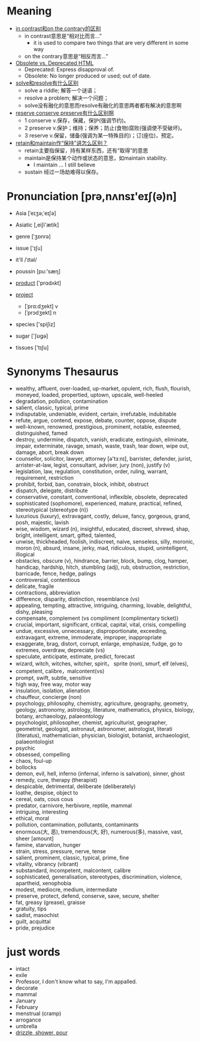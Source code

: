# Meaning

 - [in contrast和on the contrary的区别](http://www.zybang.com/question/0e06ddb4f4166ff37fb44419d2bf4649.html)
    - in contrast意思是“相对比而言...”
        - it is used to compare two things that are very different in some way
    - on the contrary意思是“相反而言...”
 - [Obsolete vs. Deprecated HTML](http://stackoverflow.com/questions/11784301/obsolete-vs-deprecated-html)
    - Deprecated: Express disapproval of.
    - Obsolete: No longer produced or used; out of date.
 - [solve和resolve有什么区别](https://zhidao.baidu.com/question/10321154.html)
    - solve a riddle; 解答一个谜语；
    - resolve a problem; 解决一个问题；
    - solve没有融化的意思而resolve有融化的意思两者都有解决的意思啊
 - [reserve conserve preserve有什么区别啊](https://zhidao.baidu.com/question/120600546.html)
    - 1 conserve v.保存，保藏，保护(强调节约)。
    - 2 preserve v.保护；维持；保养；防止(食物)腐败(强调使不受破坏)。
    - 3 reserve v.保留，储备(强调为某一特殊目的)；订(座位)，预定。
 - [retain和maintain作“保持”讲怎么区别？](https://zhidao.baidu.com/question/11732149.html?qbl=relate_question_1&word=retain%20maintain)
    - retain主要指保留，持有某样东西，还有“取得”的意思
    - maintain是保持某个动作或状态的意思，如maintain stability.
        - I maintain ... I still believe
    - sustain 经过一场劫难得以保存。
    
# Pronunciation [prə,nʌnsɪ'eɪʃ(ə)n]

 - Asia [ˈeɪʒə;ˈeɪʃə]
 - Asiatic [,eiʃi'ætik]
 - genre [ˈʒɒnrə]
 - issue ['ɪʃu]
 - it'll /ˈɪtəl/
 - poussin [pu:'sæŋ]
 - [product](http://fanyi.baidu.com/?aldtype=85#en/zh/product) ['prɑdʌkt]
 - [project](https://zhidao.baidu.com/question/1112458302487378179.html)
    - [ˈprɑ:dʒekt] v
    - [ˈprɔdʒekt] n

 - species ['spiʃiz]
 - sugar ['ʃʊgə]
 - tissues ['tɪʃu]
 
# Synonyms Thesaurus
 
 - wealthy, affluent, over-loaded, up-market, opulent, rich, flush, flourish, moneyed, loaded, propertied, uptown, upscale, well-heeled
 - degradation, pollution, contamination
 - salient, classic, typical, prime
 - indisputable, undeniable, evident, certain, irrefutable, indubitable
 - refute, argue, contend, expose, debate, counter, oppose, dispute
 - well-known, renowned, prestigious, prominent, notable, esteemed, distinguished, famed
 - destroy, undermine, dispatch, vanish, eradicate, extinguish, eliminate, impair, exterminate, ravage, smash, waste, trash, tear down, wipe out, damage, abort, break down 
 - counsellor, solicitor, lawyer, attorney [ə'tɜːnɪ], barrister, defender, jurist, arrister-at-law, legist, consultant, adviser, jury (non), justify (v)
 - legislation, law, regulation, constitution, order, ruling, warrant, requirement, restriction
 - prohibit, forbid, ban, constrain, block, inhibit, obstruct
 - dispatch, delegate, distribute
 - conservative, constant, conventional, inflexible, obsolete, deprecated
 - sophisticated (sophomore), experienced, mature, practical, refined, stereotypical (stereotype (n)) 
 - luxurious (luxury), extravagant, costly, deluxe, fancy, gorgeous, grand, posh, majestic, lavish
 - wise, wisdom, wizard (n), insightful, educated, discreet, shrewd, shap, bright, intelligent, smart, gifted, talented, 
 - unwise, thickheaded, foolish, indiscreet, naive, senseless, silly, moronic, moron (n), absurd, insane, jerky, mad, ridiculous, stupid, unintelligent, illogical
 - obstacles, obscure (v), hindrance, barrier, block, bump, clog, hamper, handicap, hardship, hitch, stumbling (adj), rub, obstruction, restriction, barricade, fence, hedge, palings
 - controversial, contentious
 - delicate, fragile
 - contractions,  abbreviation
 - difference, disparity, distinction, resemblance (vs)
 - appealing, tempting, attractive, intriguing, charming, lovable, delightful, dishy, pleasing
 - compensate, complement (vs compliment (complimentary ticket)) 
 - crucial, important, significant, critical, capital, vital, crisis, compelling
 - undue, excessive, unnecessary, disproportionate, exceeding, extravagant, extreme, immoderate, improper, inappropriate
 - exaggerate, brag, distort, corrupt, enlarge, emphasize, fudge, go to extremes, overdraw, depreciate (vs)
 - speculate, anticipate, estimate, predict, forecast
 - wizard, witch, witches, witcher, spirit， sprite (non), smurf, elf (elves), 
 - competent, calibre，malcontent(vs)
 - prompt, swift, subtle, sensitive
 - high way, free way, motor way
 - insulation, isolation, alienation
 - chauffeur, concierge (non)
 - psychology, philosophy, chemistry, agriculture, geography, geometry, geology, astronomy, astrology, literature, mathematics, physics, biology, botany, archaeology, palaeontology
 - psychologist, philosopher, chemist, agriculturist, geographer, geometrist, geologist, astronaut, astronomer, astrologist, literati (literatus), mathematician, physician, biologist, botanist, archaeologist, palaeontologist 
 - psychic
 - obsessed, compelling
 - chaos, foul-up
 - bollocks
 - demon, evil, hell, inferno (infernal, inferno is salvation), sinner, ghost
 - remedy, cure, therapy (therapist)
 - despicable, detrimental, deliberate (deliberately)
 - loathe, despise, object to
 - cereal, oats, cous cous
 - predator, carnivore, herbivore, reptile, mammal
 - intriguing, interesting
 - ethical, moral
 - pollution, contamination, pollutants, contaminants
 - enormous(大, 恶), tremendous(大, 好), numerous(多), massive, vast, sheer [amount]
 - famine, starvation, hunger
 - strain, stress, pressure, nerve, tense
 - salient, prominent, classic, typical, prime, fine
 - vitality, vibrancy (vibrant)
 - substandard, incompetent, malcontent, calibre
 - sophisticated, generalisation, stereotypes, discrimination, violence, apartheid, xenophobia
 - modest, mediocre, medium, intermediate
 - preserve, protect, defend, conserve, save, secure, shelter
 - fat, greasy (grease), graisse
 - gratuity, tips
 - sadist, masochist
 - guilt, acquittal
 - pride, prejudice
 
 
# just words

 - intact
 - exile
 - Professor, I don't know what to say, I'm appalled.
 - decorate
 - mammal
 - January
 - February
 - menstrual (cramp)
 - arrogance
 - umbrella
 - [drizzle, shower, pour](http://blog.sina.com.cn/s/blog_14b7645660102w3u7.html)
 